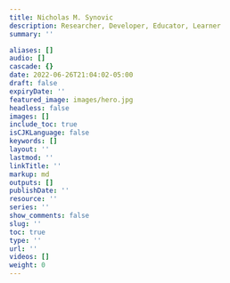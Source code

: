 ```yaml
---
title: Nicholas M. Synovic
description: Researcher, Developer, Educator, Learner
summary: ''

aliases: []
audio: []
cascade: {}
date: 2022-06-26T21:04:02-05:00
draft: false
expiryDate: ''
featured_image: images/hero.jpg
headless: false
images: []
include_toc: true
isCJKLanguage: false
keywords: []
layout: ''
lastmod: ''
linkTitle: ''
markup: md
outputs: []
publishDate: ''
resource: ''
series: ''
show_comments: false
slug: ''
toc: true
type: ''
url: ''
videos: []
weight: 0
---
```


